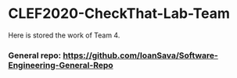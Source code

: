 # CLEF2020-CheckThat-Lab-Team

Here is stored the work of Team 4.

### General repo: https://github.com/IoanSava/Software-Engineering-General-Repo
